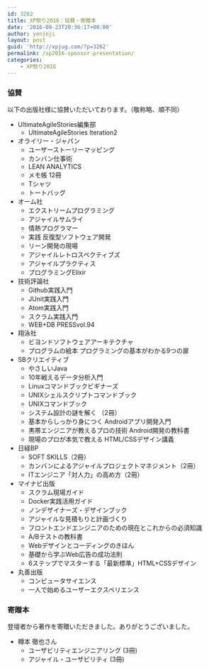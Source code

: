 ```yaml
---
id: 3262
title: XP祭り2016：協賛・寄贈本
date: '2016-09-23T20:36:17+00:00'
author: yenjoji
layout: post
guid: 'http://xpjug.com/?p=3262'
permalink: /xp2016-sponsor-presentation/
categories:
    - XP祭り2016
---
```


### 協賛

以下の出版社様に協賛いただいております。（敬称略、順不同）

- UltimateAgileStories編集部 
    - UltimateAgileStories Iteration2
- オライリー・ジャパン 
    - ユーザーストーリーマッピング
    - カンバン仕事術
    - LEAN ANALYTICS
    - メモ帳 12冊
    - Tシャツ
    - トートバッグ
- オーム社 
    - エクストリームプログラミング
    - アジャイルサムライ
    - 情熱プログラマー
    - 実践 反復型ソフトウェア開発
    - リーン開発の現場
    - アジャイルレトロスペクティブズ
    - アジャイルプラクティス
    - プログラミングElixir
- 技術評論社 
    - Github実践入門
    - JUnit実践入門
    - Atom実践入門
    - スクラム実践入門
    - WEB+DB PRESSvol.94
- 翔泳社 
    - ビヨンドソフトウェアアーキテクチャ
    - プログラムの絵本 プログラミングの基本がわかる9つの扉
- SBクリエイティブ 
    - やさしいJava
    - 10年戦えるデータ分析入門
    - Linuxコマンドブックビギナーズ
    - UNIXシェルスクリプトコマンドブック
    - UNIXコマンドブック
    - システム設計の謎を解く （2冊）
    - 基本からしっかり身につく Androidアプリ開発入門
    - 黒帯エンジニアが教えるプロの技術 Android開発の教科書
    - 現場のプロが本気で教える HTML/CSSデザイン講義
- 日経BP 
    - SOFT SKILLS（2冊）
    - カンバンによるアジャイルプロジェクトマネジメント（2冊）
    - ITエンジニア「対人力」の高め方（2冊）
- マイナビ出版 
    - スクラム現場ガイド
    - Docker実践活用ガイド
    - ノンデザイナーズ・デザインブック
    - アジャイルな見積もりと計画づくり
    - フロントエンドエンジニアのための現在とこれからの必須知識
    - A/Bテストの教科書
    - Webデザインとコーディングのきほん
    - 基礎から学ぶWeb広告の成功法則
    - 6ステップでマスターする「最新標準」HTML+CSSデザイン
- 丸善出版 
    - コンピュータサイエンス
    - 一人で始めるユーザーエクスペリエンス

### 寄贈本

登壇者から著作を寄贈いただきました。ありがとうございました。

- 樽本 徹也さん 
    - ユーザビリティエンジニアリング (3冊)
    - アジャイル・ユーザビリティ (3冊)